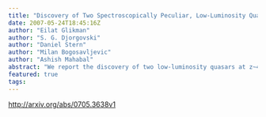 ```yaml
---
title: "Discovery of Two Spectroscopically Peculiar, Low-Luminosity Quasars at   z~4"
date: 2007-05-24T18:45:16Z
author: "Eilat Glikman"
author: "S. G. Djorgovski"
author: "Daniel Stern"
author: "Milan Bogosavljevic"
author: "Ashish Mahabal"
abstract: "We report the discovery of two low-luminosity quasars at z~4, both of which show prominent N IV] 1486A emission. This line is extremely rare in quasar spectra at any redshift; detecting it in two out of a sample of 23 objects (i.e., ~ 9% of the sample) is intriguing and is likely due to the low-luminosity, high-redshift quasar sample we are studying. This is still a poorly explored regime, where contributions from associated, early starbursts may be significant. One interpretation of this line posits photoionization by very massive young stars. Seeing N IV] 1486A emission in a high-redshift quasar may thus be understood in the context of co-formation and early co-evolution of galaxies and their supermassive black holes. Alternatively, we may be seeing a phenomenon related to the early evolution of quasar broad emission line regions. The non-detection (and possibly even broad absorption) of N V 1240A line in the spectrum of one of these quasars may support that interpretation. These two objects may signal a new faint quasar population or an early AGN evolutionary stage at high redshifts."
featured: true
tags:
---
```

http://arxiv.org/abs/0705.3638v1